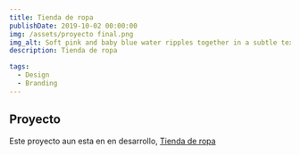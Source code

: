 ```yaml
---
title: Tienda de ropa
publishDate: 2019-10-02 00:00:00
img: /assets/proyecto final.png
img_alt: Soft pink and baby blue water ripples together in a subtle texture.
description: Tienda de ropa

tags:
  - Design
  - Branding
---
```

## Proyecto

Este proyecto aun esta en en desarrollo,
 <a href="https://github.com/jcamilo86/Tienda_React">Tienda de ropa</a> 

